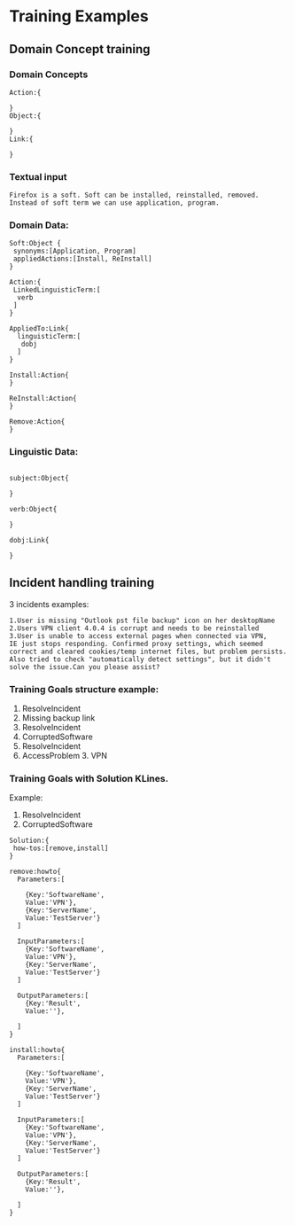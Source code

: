 # Training Examples

## <a name="Domain">Domain Concept training</a>

### Domain Concepts
```
Action:{

}
Object:{

}
Link:{

}
```

### Textual input

```
Firefox is a soft. Soft can be installed, reinstalled, removed. Instead of soft term we can use application, program.
```

### Domain Data:

```
Soft:Object {
 synonyms:[Application, Program]
 appliedActions:[Install, ReInstall]
}

Action:{
 LinkedLinguisticTerm:[
  verb
 ]
}

AppliedTo:Link{
  linguisticTerm:[
   dobj
  ]
}

Install:Action{
}

ReInstall:Action{
}

Remove:Action{
}

```

### Linguistic Data:

```

subject:Object{

}

verb:Object{

}

dobj:Link{

}
```

## <a name="Incident">Incident handling training</a>
3 incidents examples:

```
1.User is missing "Outlook pst file backup" icon on her desktopName
2.Users VPN client 4.0.4 is corrupt and needs to be reinstalled
3.User is unable to access external pages when connected via VPN,
IE just stops responding. Confirmed proxy settings, which seemed
correct and cleared cookies/temp internet files, but problem persists.
Also tried to check "automatically detect settings", but it didn't
solve the issue.Can you please assist?
```

### Training Goals structure example:

1. ResolveIncident
  2. Missing backup link
1. ResolveIncident
  2. CorruptedSoftware
1. ResolveIncident
  2. AccessProblem
    3. VPN

### Training Goals with Solution KLines.
Example:

1. ResolveIncident
  2. CorruptedSoftware

```
Solution:{
 how-tos:[remove,install]
}

remove:howto{
  Parameters:[

    {Key:'SoftwareName',
    Value:'VPN'},
    {Key:'ServerName',
    Value:'TestServer'}
  ]

  InputParameters:[
    {Key:'SoftwareName',
    Value:'VPN'},
    {Key:'ServerName',
    Value:'TestServer'}
  ]

  OutputParameters:[
    {Key:'Result',
    Value:''},

  ]
}

install:howto{
  Parameters:[

    {Key:'SoftwareName',
    Value:'VPN'},
    {Key:'ServerName',
    Value:'TestServer'}
  ]

  InputParameters:[
    {Key:'SoftwareName',
    Value:'VPN'},
    {Key:'ServerName',
    Value:'TestServer'}
  ]

  OutputParameters:[
    {Key:'Result',
    Value:''},

  ]
}
```
